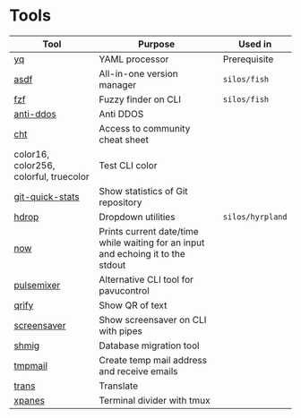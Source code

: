 # Tools
|Tool|Purpose|Used in|
|----|-------|-------|
|[yq](https://github.com/mikefarah/yq)|YAML processor|Prerequisite|
|[asdf](https://asdf-vm.com/)|All-in-one version manager|`silos/fish`|
|[fzf](https://github.com/junegunn/fzf)|Fuzzy finder on CLI|`silos/fish`|
|[anti-ddos](https://github.com/anti-ddos/Anti-DDOS)|Anti DDOS||
|[cht](https://cht.sh)|Access to community cheat sheet||
|color16, color256, colorful, truecolor|Test CLI color||
|[git-quick-stats](https://github.com/arzzen/git-quick-stats)|Show statistics of Git repository||
|[hdrop](https://github.com/hyprwm/contrib#hdrop)|Dropdown utilities|`silos/hyrpland`|
|[now](https://github.com/apankrat/now.sh)|Prints current date/time while waiting for an input and echoing it to the stdout||
|[pulsemixer](https://github.com/GeorgeFilipkin/pulsemixer)|Alternative CLI tool for pavucontrol||
|[qrify](https://github.com/alexanderepstein/Bash-Snippets)|Show QR of text||
|[screensaver](https://github.com/pipeseroni/pipes.sh)|Show screensaver on CLI with pipes||
|[shmig](https://github.com/mbucc/shmig)|Database migration tool||
|[tmpmail](https://github.com/sdushantha/tmpmail)|Create temp mail address and receive emails||
|[trans](https://github.com/soimort/translate-shell)|Translate||
|[xpanes](https://github.com/greymd/tmux-xpanes)|Terminal divider with tmux||
